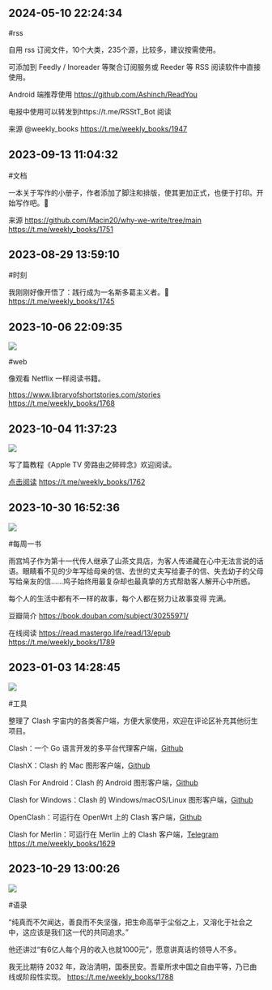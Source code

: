 
## 2024-05-10 22:24:34



#rss

自用 rss 订阅文件，10个大类，235个源，比较多，建议按需使用。

可添加到 Feedly / Inoreader 等聚合订阅服务或 Reeder 等 RSS 阅读软件中直接使用。

Android 端推荐使用 https://github.com/Ashinch/ReadYou

电报中使用可以转发到https://t.me/RSStT_Bot 阅读

来源 @weekly_books
https://t.me/weekly_books/1947

## 2023-09-13 11:04:32



#文档

一本关于写作的小册子，作者添加了脚注和排版，使其更加正式，也便于打印。开始写作吧。🙈

来源 https://github.com/Macin20/why-we-write/tree/main
https://t.me/weekly_books/1751

## 2023-08-29 13:59:10



#时刻

我刚刚好像开悟了：践行成为一名斯多葛主义者。🤩
https://t.me/weekly_books/1745

## 2023-10-06 22:09:35

![](assets/weekly_books/20250319_122602_628593.jpg) 

#web

像观看 Netflix 一样阅读书籍。

https://www.libraryofshortstories.com/stories
https://t.me/weekly_books/1768

## 2023-10-04 11:37:23

![](assets/weekly_books/20250319_122602_995063.jpg) 

写了篇教程《Apple TV 旁路由之碎碎念》欢迎阅读。

[点击阅读](https://mp.weixin.qq.com/s/8X9uAI9JVunXKXEKBIc8Cw)
https://t.me/weekly_books/1762

## 2023-10-30 16:52:36

![](assets/weekly_books/20250319_122603_725479.jpg) 

#每周一书

雨宫鸠子作为第十一代传人继承了山茶文具店，为客人传递藏在心中无法言说的话语。眼睛看不见的少年写给母亲的信、去世的丈夫写给妻子的信、失去幼子的父母写给亲友的信……鸠子始终用最复杂却也最真挚的方式帮助客人解开心中所惑。

每个人的生活中都有不一样的故事，每个人都在努力让故事变得 完满。

豆瓣简介 https://book.douban.com/subject/30255971/

在线阅读 https://read.mastergo.life/read/13/epub
https://t.me/weekly_books/1789

## 2023-01-03 14:28:45

![](assets/weekly_books/20250319_122603_187315.jpg) 

#工具

整理了 Clash 宇宙内的各类客户端，方便大家使用，欢迎在评论区补充其他衍生项目。

Clash：一个 Go 语言开发的多平台代理客户端，[Github](https://github.com/Dreamacro/clash)

ClashX：Clash 的 Mac 图形客户端，[Github](https://github.com/yichengchen/clashX)

Clash For Android：Clash 的 Android 图形客户端，[Github](https://github.com/Kr328/ClashForAndroid)

Clash for Windows：Clash 的 Windows/macOS/Linux 图形客户端，[Github](https://github.com/Fndroid/clash_for_windows_pkg)

OpenClash：可运行在 OpenWrt 上的 Clash 客户端，[Github](https://github.com/vernesong/OpenClash)

Clash for Merlin：可运行在 Merlin 上的 Clash 客户端，[Telegram](https://t.me/merlinclashcat)
https://t.me/weekly_books/1629

## 2023-10-29 13:00:26

![](assets/weekly_books/20250319_122603_201671.jpg) 

#语录

“纯真而不欠闻达，善良而不失坚强，把生命高举于尘俗之上，又溶化于社会之中，这应该是我们这一代的共同追求。”

他还讲过“有6亿人每个月的收入也就1000元”，愿意讲真话的领导人不多。

我无比期待 2032 年，政治清明，国泰民安。吾辈所求中国之自由平等，乃已曲线或阶段性实现。
https://t.me/weekly_books/1788

